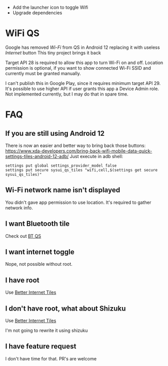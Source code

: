 - Add the launcher icon to toggle Wifi 
- Upgrade dependencies

# WiFi QS

Google has removed *Wi-Fi* from QS in Android 12 replacing it with useless *Internet* button
This tiny project brings it back

Target API 28 is required to allow this app to turn Wi-Fi on and off.
Location permission is optional, if you want to show connected Wi-Fi SSID and currently must be granted manually.

I can't publish this in Google Play, since it requires minimum target API 29.
It's possible to use higher API if user grants this app a Device Admin role.
Not implemented currently, but I may do that in spare time.

# FAQ

## If you are still using Android 12
There is now an easier and better way to bring back those buttons: https://www.xda-developers.com/bring-back-wifi-mobile-data-quick-settings-tiles-android-12-adb/
Just execute in adb shell:
```
settings put global settings_provider_model false
settings put secure sysui_qs_tiles "wifi,cell,$(settings get secure sysui_qs_tiles)"
```

## Wi-Fi network name isn't displayed

You didn't gave app permission to use location. It's required to gather network info.

## I want Bluetooth tile
Check out [BT QS](https://github.com/rostopira/bt_qs)

## I want internet toggle

Nope, not possible without root.

## I have root

Use [Better Internet Tiles](https://play.google.com/store/apps/details?id=be.casperverswijvelt.unifiedinternetqs)

## I don't have root, what about Shizuku

Use [Better Internet Tiles](https://play.google.com/store/apps/details?id=be.casperverswijvelt.unifiedinternetqs)

I'm not going to rewrite it using shizuku

## I have feature request

I don't have time for that. PR's are welcome
